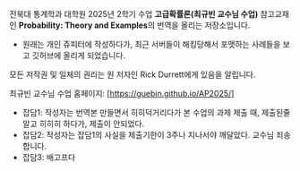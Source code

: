 전북대 통계학과 대학원 2025년 2학기 수업 **고급확률론(최규빈 교수님 수업)**  참고교재인 **Probability: Theory and Examples**의 번역을 올리는 저장소입니다.
* 원래는 개인 쥬피터에 작성하다가, 최근 서버들이 해킹당해서 포맷하는 사례들을 보고 깃허브에 올리게 되었습니다.


모든 저작권 및 일체의 권리는 원 저자인  Rick Durrett에게 있음을 알립니다.

최규빈 교수님 수업 홈페이지: [https://guebin.github.io/AP2025/]


* 잡담1: 작성자는 번역본 만들면서 히히덕거리다가 본 수업의 과제 제출 때, 제출된줄알고 히히히 하다가, 제출이 안되었다.
* 잡담2: 작성자는 잡담1의 사실을 제출기한이 3주나 지나서야 깨달았다. 교수님 죄송합니다.
* 잡담3: 배고프다
